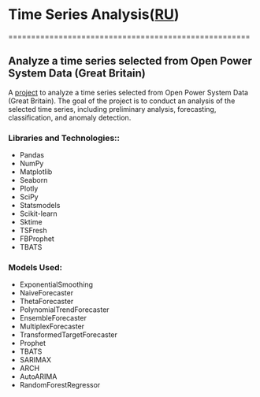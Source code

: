 # Time Series Analysis([RU](https://github.com/termik88/final_projects_ml/blob/main/time_series/README.ru.md))
=====================================================
## Analyze a time series selected from Open Power System Data (Great Britain)

A [project](https://github.com/termik88/final_projects_ml/blob/main/time_series/project.ipynb) to analyze a time series selected from Open Power System Data (Great Britain). The goal of the project is to conduct an analysis of the selected time series, including preliminary analysis, forecasting, classification, and anomaly detection.

### Libraries and Technologies::

- Pandas
- NumPy
- Matplotlib
- Seaborn
- Plotly
- SciPy
- Statsmodels
- Scikit-learn
- Sktime
- TSFresh
- FBProphet
- TBATS

### Models Used:

- ExponentialSmoothing
- NaiveForecaster
- ThetaForecaster
- PolynomialTrendForecaster
- EnsembleForecaster
- MultiplexForecaster
- TransformedTargetForecaster
- Prophet
- TBATS
- SARIMAX
- ARCH
- AutoARIMA
- RandomForestRegressor